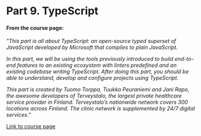 # Part 9. TypeScript

#### From the course page:

*"This part is all about TypeScript: an open-source typed superset of JavaScript developed by Microsoft that compiles to plain JavaScript.*

*In this part, we will be using the tools previously introduced to build end-to-end features to an existing ecosystem with linters predefined and an existing codebase writing TypeScript. After doing this part, you should be able to understand, develop and configure projects using TypeScript.*

*This part is created by Tuomo Torppa, Tuukka Peuraniemi and Jani Rapo, the awesome developers of Terveystalo, the largest private healthcare service provider in Finland. Terveystalo’s nationwide network covers 300 locations across Finland. The clinic network is supplemented by 24/7 digital services."*

[Link to course page](https://fullstackopen.com/en/part9)
